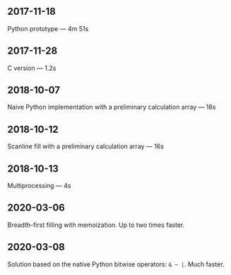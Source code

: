 ## 2017-11-18

Python prototype — 4m 51s

## 2017-11-28

C version — 1.2s

## 2018-10-07

Naive Python implementation with a preliminary calculation array — 18s

## 2018-10-12

Scanline fill with a preliminary calculation array — 16s

## 2018-10-13

Multiprocessing — 4s

## 2020-03-06

Breadth-first filling with memoization. Up to two times faster.

## 2020-03-08

Solution based on the native Python bitwise operators: `& ~ |`.
Much faster.
